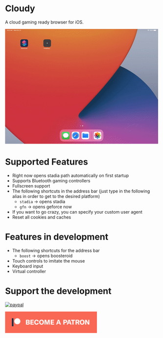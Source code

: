# Cloudy

A cloud gaming ready browser for iOS.

![](Media/cloudy.gif)

# Supported Features

- Right now opens stadia path automatically on first startup
- Supports Bluetooth gaming controllers
- Fullscreen support
- The following shortcuts in the address bar (just type in the following alias in order to get to the desired platform)
  - `stadia` -> opens stadia
  - `gfn` -> opens geforce now
- If you want to go crazy, you can specify your custom user agent
- Reset all cookies and caches

# Features in development

- The following shortcuts for the address bar
  - `boost` -> opens boosteroid
- Touch controls to imitate the mouse
- Keyboard input
- Virtual controller

# Support the development

[![paypal](https://www.paypalobjects.com/en_US/i/btn/btn_donate_LG.gif)](https://www.paypal.com/cgi-bin/webscr?cmd=_s-xclick&hosted_button_id=79U6NVP3HMY68)

[![patreon](Media/becomePatreon.png)](https://www.patreon.com/bePatron?u=44456418)
